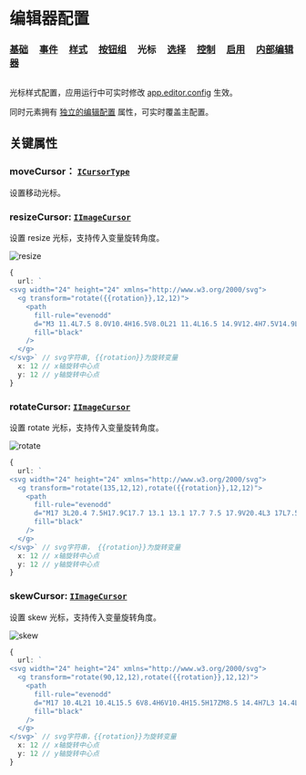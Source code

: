 <script setup>
import Case from '/component/Case.vue'
</script>

# 编辑器配置

### [基础](/plugin/in/editor/config/base.md) &nbsp; &nbsp; [事件](/plugin/in/editor/config/event.md) &nbsp; &nbsp; [样式](/plugin/in/editor/config/style.md) &nbsp; &nbsp; [按钮组](/plugin/in/editor/config/buttons.md) &nbsp; &nbsp; 光标 &nbsp; &nbsp; [选择](/plugin/in/editor/config/select.md) &nbsp; &nbsp; [控制](/plugin/in/editor/config/control.md) &nbsp; &nbsp; [启用](/plugin/in/editor/config/enable.md) &nbsp; &nbsp; [内部编辑器](/plugin/in/editor/config/innerEditor.md)

##

光标样式配置，应用运行中可实时修改 [app.editor.config](/plugin/in/editor/Editor.md#config-ieditorconfig) 生效。

同时元素拥有 [独立的编辑配置](/reference/property/editable.md#editconfig-ieditorconfig) 属性，可实时覆盖主配置。

## 关键属性

### moveCursor： [`ICursorType`](/reference/property/cursor.md)

设置移动光标。

### resizeCursor: [`IImageCursor`](/api/interfaces/IImageCursor.md)

设置 resize 光标，支持传入变量旋转角度。

![resize](/svg/resize.svg)

```ts
{
  url: `
<svg width="24" height="24" xmlns="http://www.w3.org/2000/svg">
  <g transform="rotate({{rotation}},12,12)">
    <path
      fill-rule="evenodd"
      d="M3 11.4L7.5 8.0V10.4H16.5V8.0L21 11.4L16.5 14.9V12.4H7.5V14.9L3 11.4Z"
      fill="black"
    />
  </g>
</svg>` // svg字符串, {{rotation}}为旋转变量
  x: 12 // x轴旋转中心点
  y: 12 // y轴旋转中心点
}
```

### rotateCursor: [`IImageCursor`](/api/interfaces/IImageCursor.md)

设置 rotate 光标，支持传入变量旋转角度。

![rotate](/svg/rotate.svg)

```ts
{
  url: `
<svg width="24" height="24" xmlns="http://www.w3.org/2000/svg">
  <g transform="rotate(135,12,12),rotate({{rotation}},12,12)">
    <path
      fill-rule="evenodd"
      d="M17 3L20.4 7.5H17.9C17.7 13.1 13.1 17.7 7.5 17.9V20.4L3 17L7.5 13.5V15.9C12.0 15.7 15.7 12.0 15.9 7.5H13.5L17 3Z"
      fill="black"
    />
  </g>
</svg>` // svg字符串， {{rotation}}为旋转变量
  x: 12 // x轴旋转中心点
  y: 12 // y轴旋转中心点
}
```

### skewCursor: [`IImageCursor`](/api/interfaces/IImageCursor.md)

设置 skew 光标，支持传入变量旋转角度。

![skew](/svg/skew.svg)

```ts
{
  url: `
<svg width="24" height="24" xmlns="http://www.w3.org/2000/svg">
  <g transform="rotate(90,12,12),rotate({{rotation}},12,12)">
    <path
      fill-rule="evenodd"
      d="M17 10.4L21 10.4L15.5 6V8.4H6V10.4H15.5H17ZM8.5 14.4H7L3 14.4L8.5 18.9V16.4H19V14.4H8.5Z"
      fill="black"
    />
  </g>
</svg>` // svg字符串，{{rotation}}为旋转变量
  x: 12 // x轴旋转中心点
  y: 12 // y轴旋转中心点
}
```
